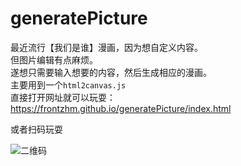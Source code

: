 # generatePicture

最近流行【我们是谁】漫画，因为想自定义内容。  
但图片编辑有点麻烦。  
遂想只需要输入想要的内容，然后生成相应的漫画。  
主要用到一个`html2canvas.js`  
直接打开网址就可以玩耍：  
https://frontzhm.github.io/generatePicture/index.html

或者扫码玩耍

![二维码](http://hanfiles.oss-cn-beijing.aliyuncs.com/github/who-am-us.png)
